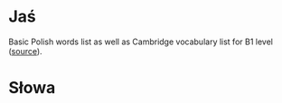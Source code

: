 Jaś
===

Basic Polish words list as well as Cambridge vocabulary list for B1 level ([source](https://www.cambridgeenglish.org/images/506887-b1-preliminary-2020-vocabulary-list.pdf)).

# Słowa


